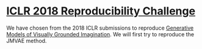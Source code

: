 # [ICLR 2018 Reproducibility Challenge](http://www.cs.mcgill.ca/~jpineau/ICLR2018-ReproducibilityChallenge.html)

We have chosen from the 2018 ICLR submissions to reproduce [Generative Models of Visually Grounded Imagination](https://arxiv.org/pdf/1705.10762.pdf). We will first try to reproduce the JMVAE method.
